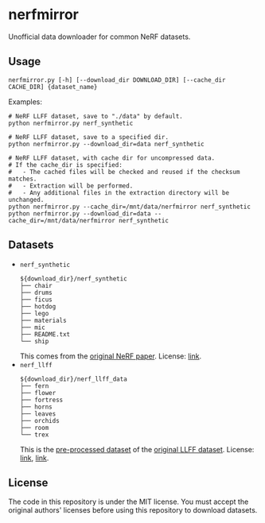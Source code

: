 # nerfmirror

Unofficial data downloader for common NeRF datasets.

## Usage

```
nerfmirror.py [-h] [--download_dir DOWNLOAD_DIR] [--cache_dir CACHE_DIR] {dataset_name}
```

Examples:
```shell
# NeRF LLFF dataset, save to "./data" by default.
python nerfmirror.py nerf_synthetic

# NeRF LLFF dataset, save to a specified dir.
python nerfmirror.py --download_dir=data nerf_synthetic

# NeRF LLFF dataset, with cache dir for uncompressed data.
# If the cache_dir is specified:
#   - The cached files will be checked and reused if the checksum matches.
#   - Extraction will be performed.
#   - Any additional files in the extraction directory will be unchanged.
python nerfmirror.py --cache_dir=/mnt/data/nerfmirror nerf_synthetic
python nerfmirror.py --download_dir=data --cache_dir=/mnt/data/nerfmirror nerf_synthetic
```

## Datasets

- `nerf_synthetic`
  ```text
  ${download_dir}/nerf_synthetic
  ├── chair
  ├── drums
  ├── ficus
  ├── hotdog
  ├── lego
  ├── materials
  ├── mic
  ├── README.txt
  └── ship
  ```
  This comes from the [original NeRF paper](https://github.com/bmild/nerf).
  License: [link](https://github.com/bmild/nerf/blob/master/LICENSE).
- `nerf_llff`
  ```text
  ${download_dir}/nerf_llff_data
  ├── fern
  ├── flower
  ├── fortress
  ├── horns
  ├── leaves
  ├── orchids
  ├── room
  └── trex
  ```
  This is the [pre-processed dataset](https://github.com/bmild/nerf) of
  the [original LLFF dataset](https://github.com/fyusion/llff).
  License: [link](https://github.com/Fyusion/LLFF/blob/master/LICENSE),
  [link](https://github.com/bmild/nerf/blob/master/LICENSE).


## License

The code in this repository is under the MIT license. You must accept the
original authors' licenses before using this repository to download datasets.
